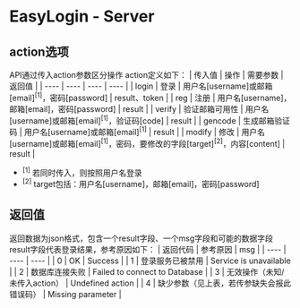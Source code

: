 # EasyLogin - Server

## action选项
API通过传入action参数区分操作
action定义如下：
| 传入值 | 操作 | 需要参数 | 返回值 |
| ---- | ---- | ---- | ---- |
| login | 登录 | 用户名[username]或邮箱[email]<sup>[1]</sup>，密码[password] | result、token |
| reg | 注册 | 用户名[username]，邮箱[email]，密码[password] | result |
| verify | 验证邮箱可用性 | 用户名[username]或邮箱[email]<sup>[1]</sup>，验证码[code] | result |
| gencode | 生成邮箱验证码 | 用户名[username]或邮箱[email]<sup>[1]</sup> | result |
| modify | 修改 | 用户名[username]或邮箱[email]<sup>[1]</sup>，密码，要修改的字段[target]<sup>[2]</sup>，内容[content] | result |

* <sup>[1]</sup> 若同时传入，则按照用户名登录  
* <sup>[2]</sup> target包括：用户名[username]，邮箱[email]，密码[password]



## 返回值
返回数据为json格式，包含一个result字段、一个msg字段和可能的数据字段  
result字段代表登录结果，参考原因如下：
| 返回代码 | 参考原因 | msg |
| ---- | ---- | ---- |
| 0 | OK | Success |
| 1 | 登录服务已被禁用 | Service is unavailable |
| 2 | 数据库连接失败 | Failed to connect to Database |
| 3 | 无效操作（未知/未传入action） | Undefined action |
| 4 | 缺少参数（见上表，若传参缺失会报此错误码） | Missing parameter |
